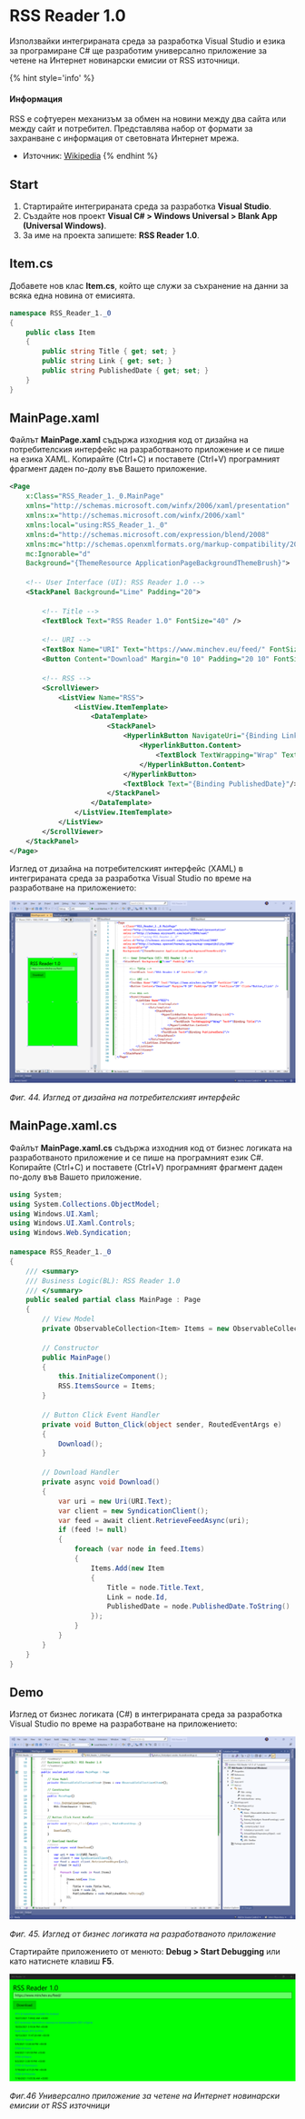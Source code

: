 # RSS Reader 1.0

Използвайки интегрираната среда за разработка Visual Studio и езика за програмиране C\# ще разработим универсално приложение за четене на Интернет новинарски емисии от RSS източници.

{% hint style='info' %}
#### Информация
RSS е софтуерен механизъм за обмен на новини между два сайта или между сайт и потребител. Представлява набор от формати за захранване с информация от световната Интернет мрежа.
- Източник: [Wikipedia](https://en.wikipedia.org/wiki/RSS)
{% endhint %}

## Start 

1. Стартирайте интегрираната среда за разработка **Visual Studio**. 
2. Създайте нов проект **Visual C\# &gt; Windows Universal &gt; Blank App \(Universal Windows\)**. 
3. За име на проекта запишете: **RSS Reader 1.0**.

## Item.cs

Добавете нов клас **Item.cs**, който ще служи за съхранение на данни за всяка една новина от емисията.

```csharp
namespace RSS_Reader_1._0
{
    public class Item
    {
        public string Title { get; set; }
        public string Link { get; set; }
        public string PublishedDate { get; set; }
    }
}
```

## MainPage.xaml

Файлът **MainPage.xaml** съдържа изходния код от дизайна на потребителския интерфейс на разработваното приложение и се пише на езика XAML. Копирайте \(Ctrl+C\) и поставете \(Ctrl+V\) програмният фрагмент даден по-долу във Вашето приложение.

```xml
<Page
    x:Class="RSS_Reader_1._0.MainPage"
    xmlns="http://schemas.microsoft.com/winfx/2006/xaml/presentation"
    xmlns:x="http://schemas.microsoft.com/winfx/2006/xaml"
    xmlns:local="using:RSS_Reader_1._0"
    xmlns:d="http://schemas.microsoft.com/expression/blend/2008"
    xmlns:mc="http://schemas.openxmlformats.org/markup-compatibility/2006"
    mc:Ignorable="d"
    Background="{ThemeResource ApplicationPageBackgroundThemeBrush}">

    <!-- User Interface (UI): RSS Reader 1.0 -->
    <StackPanel Background="Lime" Padding="20">
        
        <!-- Title -->
        <TextBlock Text="RSS Reader 1.0" FontSize="40" />

        <!-- URI -->
        <TextBox Name="URI" Text="https://www.minchev.eu/feed/" FontSize="20" />
        <Button Content="Download" Margin="0 10" Padding="20 10" FontSize="20" Click="Button_Click" />

        <!-- RSS -->
        <ScrollViewer>
            <ListView Name="RSS">
                <ListView.ItemTemplate>
                    <DataTemplate>
                        <StackPanel>
                            <HyperlinkButton NavigateUri="{Binding Link}">
                                <HyperlinkButton.Content>
                                    <TextBlock TextWrapping="Wrap" Text="{Binding Title}"/>
                                </HyperlinkButton.Content>
                            </HyperlinkButton>
                            <TextBlock Text="{Binding PublishedDate}"/>
                        </StackPanel>
                    </DataTemplate>
                </ListView.ItemTemplate>
            </ListView>
        </ScrollViewer>
    </StackPanel>
</Page>
```

Изглед от дизайна на потребителският интерфейс \(XAML\) в интегрираната среда за разработка Visual Studio по време на разработване на приложението:

![](/images/44_RSS_Reader_1.0_UI.png)

_Фиг. 44. Изглед от дизайна на потребителският интерфейс_

## MainPage.xaml.cs

Файлът **MainPage.xaml.cs** съдържа изходния код от бизнес логиката на разработваното приложение и се пише на програмният език C\#. Копирайте \(Ctrl+C\) и поставете \(Ctrl+V\) програмният фрагмент даден по-долу във Вашето приложение.

```csharp
using System;
using System.Collections.ObjectModel;
using Windows.UI.Xaml;
using Windows.UI.Xaml.Controls;
using Windows.Web.Syndication;

namespace RSS_Reader_1._0
{
    /// <summary>
    /// Business Logic(BL): RSS Reader 1.0
    /// </summary>
    public sealed partial class MainPage : Page
    {
        // View Model
        private ObservableCollection<Item> Items = new ObservableCollection<Item>();

        // Constructor
        public MainPage()
        {
            this.InitializeComponent();
            RSS.ItemsSource = Items;
        }

        // Button Click Event Handler
        private void Button_Click(object sender, RoutedEventArgs e)
        {
            Download();
        }

        // Download Handler
        private async void Download()
        {
            var uri = new Uri(URI.Text);
            var client = new SyndicationClient();
            var feed = await client.RetrieveFeedAsync(uri);
            if (feed != null)
            {
                foreach (var node in feed.Items)
                {
                    Items.Add(new Item
                    {
                        Title = node.Title.Text,
                        Link = node.Id,
                        PublishedDate = node.PublishedDate.ToString()
                    });
                }
            }
        }
    }
}
```

## Demo 

Изглед от бизнес логиката \(C\#\) в интегрираната среда за разработка Visual Studio по време на разработване на приложението:

![](/images/45_RSS_Reader_1.0_BL.png)

_Фиг. 45. Изглед от бизнес логиката на разработваното приложение_

Стартирайте приложението от менюто: **Debug &gt; Start Debugging** или като натиснете клавиш **F5**.

![](/images/46_RSS_Reader_1.0_Run.png)

_Фиг.46 Универсално приложение за четене на Интернет новинарски емисии от RSS източници_
